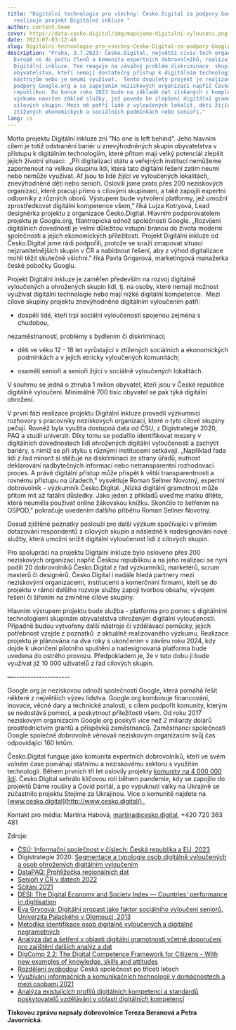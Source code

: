 ```yaml
---
title: "Digitální technologie pro všechny: Česko.Digital za podpory Google.org
  realizuje projekt Digitální inkluze "
author: content.team
cover: https://data.cesko.digital/img/mapujeme-digitalni-vylouceni.png
date: 2023-07-03-12-46
slug: Digitalni-technologie-pro-vsechny-Cesko-Digital-za-podpory-Google-org-realizuje-projekt-Digitalni-inkluze
description: "Praha, 3.7.2023: Česko.Digital, největší civic-tech organizace v
  Evropě co do počtu členů a komunita expertních dobrovolníků, realizuje projekt
  Digitální inkluze. Ten reaguje na závažný problém diskriminace  skupin
  obyvatelstva, kteří nemají dostatečný přístup k digitálním technologiím a
  nástrojům nebo je neumí využívat.  Tento dvouletý projekt je realizován za
  podpory Google.org a se zapojením neziskových organizací napříč Českou
  republikou. Do konce roku 2023 bude na základě dat získaných z komplexního
  výzkumu navržen základ služby, jež povede ke zlepšení digitální gramotnosti
  cílových skupin. Mezi ně patří lidé z vyloučených lokalit, děti žijící ve
  ztížených ekonomických a sociálních podmínkách nebo senioři."
lang: cs
---
```

<!--StartFragment-->

Motto projektu Digitální inkluze zní ”No one is left behind”. Jeho hlavním cílem je totiž odstranění bariér u znevýhodněných skupin obyvatelstva v přístupu k digitálním technologiím, které přitom mají velký potenciál zlepšit jejich životní situaci:  „Při digitalizaci státu a veřejných institucí nemůžeme zapomenout na velkou skupinu lidí, která tato digitální řešení zatím neumí nebo nemůže využívat. Ať jsou to lidé žijící ve vyloučených lokalitách, znevýhodněné děti nebo senioři. Oslovili jsme proto přes 200 neziskových organizací, které pracují přímo s cílovými skupinami, a také zapojili expertní odborníky z různých oborů. Výstupem bude vytvoření platformy, jež umožní zprostředkovat digitální kompetence všem,” říká Lujza Kotryová, Lead designérka projektu z organizace Česko.Digital. Hlavním podporovatelem projektu je Google.org, filantropická odnož společnosti Google. „Rozvíjení digitálních dovedností je velmi důležitou vstupní branou do života moderní společnosti a jejích ekonomických příležitostí. Projekt Digitální inkluze od Česko.Digital jsme rádi podpořili, protože se snaží zmapovat situaci nejzranitelnějších skupin v ČR a nabídnout řešení, aby z výhod digitalizace mohli těžit skutečně všichni.” říká Pavla Grigarová, marketingová manažerka české pobočky Googlu. 



Projekt Digitální inkluze je zaměřen především na rozvoj digitálně vyloučených a ohrožených skupin lidí, tj. na osoby, které nemají možnost využívat digitální technologie nebo mají nízké digitální kompetence.  Mezi cílové skupiny projektu znevýhodněné digitálním vyloučením patří: 



* dospělí lidé, kteří trpí sociální vyloučeností spojenou zejména s chudobou,

nezaměstnaností, problémy s bydlením či diskriminací;



* děti ve věku 12 - 18 let vyrůstající v ztížených sociálních a ekonomických podmínkách a v jejich etnicky vyloučených komunitách;



* osamělí senioři a senioři žijící v sociálně vyloučených lokalitách. 



V souhrnu se jedná o zhruba 1 milion obyvatel, kteří jsou v České republice digitálně vyloučeni. Minimálně 700 tisíc obyvatel se pak týká digitální ohrožení.



V první fázi realizace projektu Digitální inkluze provedli výzkumníci rozhovory s pracovníky neziskových organizací, které o tyto cílové skupiny pečují. Rovněž byla využita dostupná data od ČSU, z Digistrategie 2020, PAQ a studií univerzit. Díky tomu se podařilo identifikovat mezery v digitálních dovednostech lidí ohrožených digitální vyloučeností a zachytit bariéry, s nimiž se při styku s různými institucemi setkávají. „Například řada lidí z řad minorit si stěžuje na diskriminaci ze strany úřadů, nutnost deklarování nadbytečných informací nebo netransparentní rozhodovací proces. A právě digitální přístup může přispět k větší transparentnosti a rovnému přístupu na úřadech,” vysvětluje Roman Sellner Novotný, expertní dobrovolník - výzkumník Česko.Digital. „Nízká digitální gramotnost může přitom mít až fatální důsledky. Jako jeden z příkladů uveďme matku dítěte, která neuměla používat online žákovskou knížku. Skončilo to šetřením na OSPOD,” pokračuje uvedením dalšího příběhu Roman Sellner Novotný.



Dosud zjištěné poznatky poslouží pro další výzkum spočívající v přímém dotazování respondentů z cílových skupin a následně k nadesignování nové služby, která umožní snížit digitální vyloučenost lidí z cílových skupin. 



Pro spolupráci na projektu Digitální inkluze bylo osloveno přes 200 neziskových organizací napříč Českou republikou a na jeho realizaci se nyní podílí 20 dobrovolníků Česko.Digital z řad výzkumníků, marketérů, scrum masterů či designérů. Česko.Digital i nadále hledá partnery mezi neziskovými organizacemi, institucemi a komerčními firmami, kteří se do projektu v rámci dalšího rozvoje služby zapojí tvorbou obsahu, vývojem řešení či šířením na zmíněné cílové skupiny.



Hlavním výstupem projektu bude služba - platforma pro pomoc s digitálními technologiemi skupinám obyvatelstva ohroženým digitální vyloučeností. Případně budou vytvořeny další nástroje či vzdělávací pomůcky, jejich potřebnost vzejde z poznatků  z aktuálně realizovaného výzkumu. Realizace projektu je plánována na dva roky s ukončením v závěru roku 2024, kdy dojde k ukončení pilotního spuštění a nadesignovaná platforma bude uvedena do ostrého provozu. Předpokladem je, že v tuto dobu ji bude využívat již 10 000 uživatelů z řad cílových skupin. 



—--------------------

Google.org je neziskovou odnoží společnosti Google, která pomáhá řešit některé z největších výzev lidstva. Google.org kombinuje financování, inovace, věcné dary a technické znalosti, s cílem podpořit komunity, kterým se nedostává pomoci, a poskytnout příležitosti všem. Od roku 2017 neziskovým organizacím Google.org poskytl více než 2 miliardy dolarů prostřednictvím grantů a příspěvků zaměstnanců. Zaměstnanci společnosti Google společně dobrovolně věnovali neziskovým organizacím svůj čas odpovídající 160 letům.



Česko.Digital funguje jako komunita expertních dobrovolníků, kteří ve svém volném čase pomáhají státnímu a neziskovému sektoru s využitím technologií. Během prvních tří let oslovily projekty [komunity na 4 000 000 lidí](https://drive.google.com/file/d/1uwqL3xsfaSbje-dPK8wyfAAKFrWL_dc2/view). Česko.Digital sehrálo klíčovou roli během pandemie, kdy se zapojilo do projektů Dáme roušky a Covid portál, a po vypuknutí války na Ukrajině se zúčastnilo projektu Stojíme za Ukrajinou. Více o komunitě najdete na [www.cesko.digital](http://www.cesko.digital/). 

Kontakt pro média: Martina Habová, martina@cesko.digital, +420 720 363 481

Zdroje:

* [ČSÚ: Informační společnost v číslech: Česká republika a EU, 2023](https://www.czso.cz/documents/10180/191186455/06100423.pdf/879a3104-e54c-4f4e-b768-b0bd057ac006?version=1.3)
* Digistrategie 2020: [Segmentace a typologie osob digitálně vyloučených a osob ohrožených digitálním vyloučením](https://portaldigi.cz/segmentace/pdf/Metodika-Segmentace.pdf)
* [DataPAQ: Prohlížečka regionálních dat](https://www.datapaq.cz/?v1=socioeko_znevyhodneni__kvintily_2021)
* [Senioři v ČR v datech 2022](https://www.czso.cz/documents/10180/165397788/31003422.pdf/)
* [Sčítání 2021](https://www.scitani.cz/domov)
* [DESI: The Digital Economy and Society Index — Countries' performance in digitisation](https://digital-strategy.ec.europa.eu/en/policies/countries-digitisation-performance)
* [Eva Grycová: Digitální propast jako faktor sociálního vyloučení seniorů, Univerzita Palackého v Olomouci, 2013](https://theses.cz/id/2gyha7/Digitalni_propast_jako_faktor_socialniho_vylouceni_senior.pdf)
* [Metodika identifikace osob digitálně vyloučených a digitálně negramotných](https://www.evaldo.cz/metodiky/metodika-identifikace-osob-digitalne-vyloucenych-digitalne-negramotnych)
* [Analýza dat a šetření v oblasti digitální gramotnosti včetně doporučení pro zajištění dalších analýz a dat](https://media.portaldigi.cz/98aba520-da89-4c8e-b4bb-8cc4e1677626)
* [DigComp 2.2: The Digital Competence Framework for Citizens - With new examples of knowledge, skills and attitudes](https://publications.jrc.ec.europa.eu/repository/handle/JRC128415)
* [Rozdělení svobodou](https://www.irozhlas.cz/zpravy-domov/ceska-spolecnost-vyzkum-tridy-kalkulacka_1909171000_zlo): Česká společnost po třiceti letech
* [Využívání informačních a komunikačních technologií v domácnostech a mezi osobami 2021](https://www.czso.cz/documents/10180/142872020/06200421.pdf/c4028fae-5d47-4b27-999e-14dc55064d9c?version=1.3)
* [Analýza existujících profilů digitálních kompetencí a standardů poskytovatelů vzdělávání v oblasti digitálních kompetencí](https://media.portaldigi.cz/a835d570-5a39-4cac-829e-e90c3250c9a5)

**T﻿iskovou zprávu napsaly dobrovolnice Tereza Beranová a Petra Javornická.**

<!--EndFragment-->